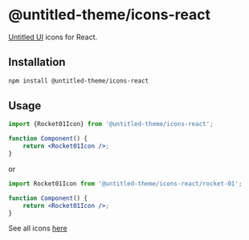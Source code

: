 # @untitled-theme/icons-react

[Untitled UI](<https://www.figma.com/file/5OtZ9gq2jAPCYkmVI2Dd8e/%E2%9D%96-PREVIEW-%E2%9D%96-Untitled-UI-%E2%80%93-PRO-VARIABLES-(v4.0)?type=design&node-id=3463-407484&mode=design&t=oOV4Ezg1JTNhN3ec-0>) icons for React.

## Installation

```bash
npm install @untitled-theme/icons-react
```

## Usage

```jsx
import {Rocket01Icon} from '@untitled-theme/icons-react';

function Component() {
	return <Rocket01Icon />;
}
```

or

```jsx
import Rocket01Icon from '@untitled-theme/icons-react/rocket-01';

function Component() {
	return <Rocket01Icon />;
}
```

See all icons [here](<https://www.figma.com/file/19Vb14aAvbrJ96cErSsOTj/%E2%9D%96-Untitled-UI-Icons-%E2%80%93-1%2C100%2B-essential-Figma-icons-(Community)?type=design&node-id=181-128951&mode=design&t=OmzkoS7cQhGIdxr7-0>)
